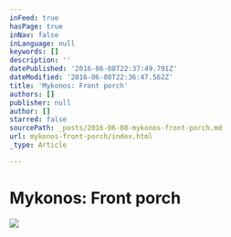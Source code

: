 ```yaml
---
inFeed: true
hasPage: true
inNav: false
inLanguage: null
keywords: []
description: ''
datePublished: '2016-06-08T22:37:49.791Z'
dateModified: '2016-06-08T22:36:47.562Z'
title: 'Mykonos: Front porch'
authors: []
publisher: null
author: []
starred: false
sourcePath: _posts/2016-06-08-mykonos-front-porch.md
url: mykonos-front-porch/index.html
_type: Article

---
```

# Mykonos: Front porch
![](https://the-grid-user-content.s3-us-west-2.amazonaws.com/7fd2b073-27ed-4e76-bbdc-3f2bb3ad6010.jpg)